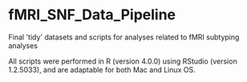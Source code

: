# fMRI_SNF_Data_Pipeline
Final 'tidy' datasets and scripts for analyses related to fMRI subtyping analyses

All scripts were performed in R (version 4.0.0) using RStudio (version 1.2.5033), and are adaptable for both Mac and Linux OS. 
